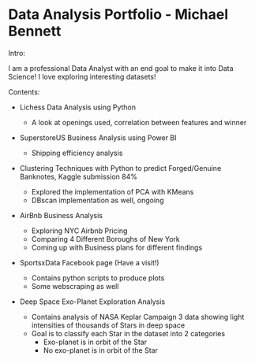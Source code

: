 # Data Analysis Portfolio - Michael Bennett

Intro: 

I am a professional Data Analyst with an end goal to make it into Data Science! I love exploring interesting datasets!

Contents:

- Lichess Data Analysis using Python
  - A look at openings used, correlation between features and winner  
  
- SuperstoreUS Business Analysis using Power BI
  - Shipping efficiency analysis

- Clustering Techniques with Python to predict Forged/Genuine Banknotes, Kaggle submission 84%
  - Explored the implementation of PCA with KMeans
  - DBscan implementation as well, ongoing
  
- AirBnb Business Analysis
  - Exploring NYC Airbnb Pricing
  - Comparing 4 Different Boroughs of New York
  - Coming up with Business plans for different findings
  
- SportsxData Facebook page (Have a visit!) 
  - Contains python scripts to produce plots
  - Some webscraping as well

- Deep Space Exo-Planet Exploration Analysis
  - Contains analysis of NASA Keplar Campaign 3 data showing light intensities of thousands of Stars in deep space
  - Goal is to classify each Star in the dataset into 2 categories
    - Exo-planet is in orbit of the Star
    - No exo-planet is in orbit of the Star
